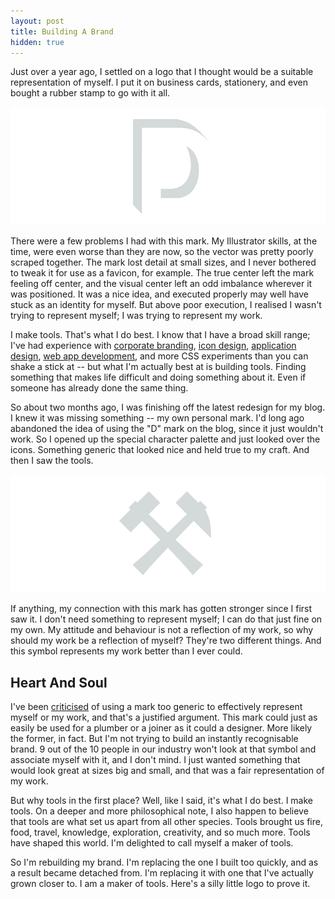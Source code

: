 ```yaml
---
layout: post
title: Building A Brand
hidden: true
---
```


Just over a year ago, I settled on a logo that I thought would be a suitable representation of myself. I put it on business cards, stationery, and even bought a rubber stamp to go with it all.

!["D" Monogram](/uploads/2012/12/d-monogram.png)

There were a few problems I had with this mark. My Illustrator skills, at the time, were even worse than they are now, so the vector was pretty poorly scraped together. The mark lost detail at small sizes, and I never bothered to tweak it for use as a favicon, for example. The true center left the mark feeling off center, and the visual center left an odd imbalance wherever it was positioned. It was a nice idea, and executed properly may well have stuck as an identity for myself. But above poor execution, I realised I wasn't trying to represent myself; I was trying to represent my work.

I make tools. That's what I do best. I know that I have a broad skill range; I've had experience with [corporate branding](http://drbl.in/ecnp), [icon design](http://drbl.in/cLvE), [application design](http://drbl.in/bXEu), [web app development](http://drbl.in/fLLK), and more CSS experiments than you can shake a stick at -- but what I'm actually best at is building tools. Finding something that makes life difficult and doing something about it. Even if someone has already done the same thing.

So about two months ago, I was finishing off the latest redesign for my blog. I knew it was missing something -- my own personal mark. I'd long ago abandoned the idea of using the "D" mark on the blog, since it just wouldn't work. So I opened up the special character palette and just looked over the icons. Something generic that looked nice and held true to my craft. And then I saw the tools.

![Tools](/uploads/2012/12/tools-monogram.png)

If anything, my connection with this mark has gotten stronger since I first saw it. I don't need something to represent myself; I can do that just fine on my own. My attitude and behaviour is not a reflection of my work, so why should my work be a reflection of myself? They're two different things. And this symbol represents my work better than I ever could.



## Heart And Soul



I've been [criticised](http://dribbble.com/shots/860710-Monogram?list=popular&offset=8#comment-2048077) of using a mark too generic to effectively represent myself or my work, and that's a justified argument. This mark could just as easily be used for a plumber or a joiner as it could a designer. More likely the former, in fact. But I'm not trying to build an instantly recognisable brand. 9 out of the 10 people in our industry won't look at that symbol and associate myself with it, and I don't mind. I just wanted something that would look great at sizes big and small, and that was a fair representation of my work.

But why tools in the first place? Well, like I said, it's what I do best. I make tools. On a deeper and more philosophical note, I also happen to believe that tools are what set us apart from all other species. Tools brought us fire, food, travel, knowledge, exploration, creativity, and so much more. Tools have shaped this world. I'm delighted to call myself a maker of tools.

So I'm rebuilding my brand. I'm replacing the one I built too quickly, and as a result became detached from. I'm replacing it with one that I've actually grown closer to. I am a maker of tools. Here's a silly little logo to prove it.
